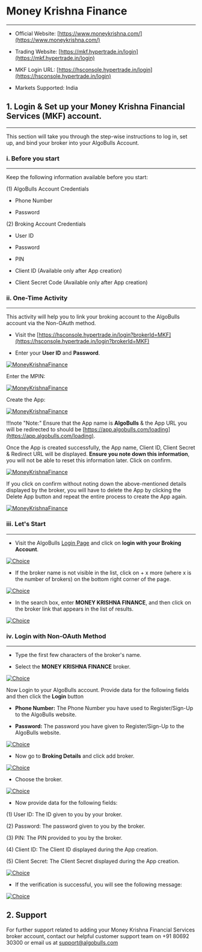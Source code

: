 # Money Krishna Finance
---

* Official Website: [https://www.moneykrishna.com/](https://www.moneykrishna.com/)

* Trading Website: [https://mkf.hypertrade.in/login](https://mkf.hypertrade.in/login)

* MKF Login URL: [https://hsconsole.hypertrade.in/login](https://hsconsole.hypertrade.in/login) 

* Markets Supported: India

## 1. Login & Set up your Money Krishna Financial Services (MKF) account.
---
This section will take you through the step-wise instructions to log in, set up, and bind your broker into your AlgoBulls Account.

### i. Before you start
---
Keep the following information available before you start:

(1) AlgoBulls Account Credentials

* Phone Number

* Password

(2) Broking Account Credentials

* User ID

* Password

* PIN

* Client ID (Available only after App creation)

* Client Secret Code (Available only after App creation)

### ii. One-Time Activity
---
This activity will help you to link your broking account to the AlgoBulls account via the Non-OAuth method.

* Visit the [https://hsconsole.hypertrade.in/login?brokerId=MKF](https://hsconsole.hypertrade.in/login?brokerId=MKF) 

* Enter your **User ID** and **Password**.

[![MoneyKrishnaFinance](imgs/moneykrishnafinance/mkf_login.png "Click to Enlarge or Ctrl+Click to open in a new Tab") ](imgs/moneykrishnafinance/mkf_login.png)

Enter the MPIN:

[![MoneyKrishnaFinance](imgs/moneykrishnafinance/mkf_mpin.png "Click to Enlarge or Ctrl+Click to open in a new Tab") ](imgs/moneykrishnafinance/mkf_mpin.png)

Create the App:

[![MoneyKrishnaFinance](imgs/moneykrishnafinance/mkf_create_app.png "Click to Enlarge or Ctrl+Click to open in a new Tab") ](imgs/moneykrishnafinance/mkf_create_app.png)

!!!note "Note:"
    Ensure that the App name is **AlgoBulls** & the App URL you will be redirected to should be [https://app.algobulls.com/loading](https://app.algobulls.com/loading).

Once the App is created successfully, the App name, Client ID, Client Secret & Redirect URL will be displayed. **Ensure you note down this information**, you will not be able to reset this information later. Click on confirm.

[![MoneyKrishnaFinance](imgs/moneykrishnafinance/mkf_app_key_and_secret.png "Click to Enlarge or Ctrl+Click to open in a new Tab") ](imgs/moneykrishnafinance/mkf_app_key_and_secret.png)

If you click on confirm without noting down the above-mentioned details displayed by the broker, you will have to delete the App by clicking the Delete App button and repeat the entire process to create the App again.

[![MoneyKrishnaFinance](imgs/moneykrishnafinance/mkf_app_created.png "Click to Enlarge or Ctrl+Click to open in a new Tab") ](imgs/moneykrishnafinance/mkf_app_created.png)

### iii. Let's Start
---
* Visit the AlgoBulls [Login Page](https://app.algobulls.com/user/login) and click on **login with your Broking Account**.

[![Choice](imgs/algo_home.png "Click to Enlarge or Ctrl+Click to open in a new Tab")](imgs/algo_home.png)

* If the broker name is not visible in the list, click on + x more (where x is the number of brokers) on the bottom right corner of the page.

[![Choice](imgs/search_broker.png "Click to Enlarge or Ctrl+Click to open in a new Tab")](imgs/search_broker.png)

* In the search box, enter **MONEY KRISHNA FINANCE**, and then click on the broker link that appears in the list of results.

[![Choice](imgs/moneykrishnafinance/search_mkf.png "Click to Enlarge or Ctrl+Click to open in a new Tab")](imgs/choice/search_choice.png)

### iv. Login with Non-OAuth Method
---
* Type the first few characters of the broker's name.

* Select the **MONEY KRISHNA FINANCE** broker.

[![Choice](imgs/moneykrishnafinance/search_mkf.png "Click to Enlarge or Ctrl+Click to open in a new Tab")](imgs/moneykrishnafinance/search_mkf.png)

Now Login to your AlgoBulls account. Provide data for the following fields and then click the **Login** button

* **Phone Number:** The Phone Number you have used to Register/Sign-Up to the AlgoBulls website.

* **Password:** The password you have given to Register/Sign-Up to the AlgoBulls website.

[![Choice](imgs/sign-in-2.png "Click to Enlarge or Ctrl+Click to open in a new Tab")](imgs/sign-in-2.png)

* Now go to **Broking Details** and click add broker.

[![Choice](imgs/brokingdetails.png "Click to Enlarge or Ctrl+Click to open in a new Tab")](imgs/brokingdetails.png)

* Choose the broker.

[![Choice](imgs/moneykrishnafinance/add_mkf_2.png "Click to Enlarge or Ctrl+Click to open in a new Tab")](imgs/moneykrishnafinance/add_mkf_2.png)

* Now provide data for the following fields:

(1) User ID: The ID given to you by your broker.

(2) Password: The password given to you by the broker.

(3) PIN: The PIN provided to you by the broker.  

(4) Client ID: The Client ID displayed during the App creation. 

(5) Client Secret: The Client Secret displayed during the App creation. 


[![Choice](imgs/moneykrishnafinance/mkf_creds.png "Click to Enlarge or Ctrl+Click to open in a new Tab")](imgs/moneykrishnafinance/mkf_creds.png)

* If the verification is successful, you will see the following message:

[![Choice](imgs/moneykrishnafinance/mkf_broker_added.png "Click to Enlarge or Ctrl+Click to open in a new Tab")](imgs/moneykrishnafinance/mkf_broker_added.png)

## 2. Support

For further support related to adding your Money Krishna Financial Services broker account, contact our helpful customer support team on +91 80692 30300 or email us at [support@algobulls.com](mailto:support@algobulls.com)
